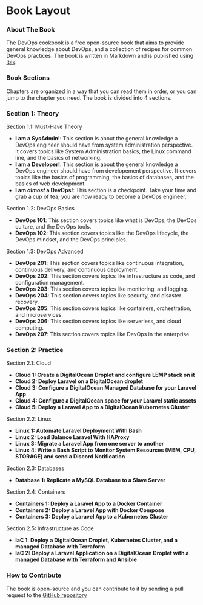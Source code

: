 # Book Layout

### About The Book

The DevOps cookbook is a free open-source book that aims to provide general knowledge about DevOps, and a collection of recipes for common DevOps practices. The book is written in Markdown and is published using [Ibis](https://github.com/themsaid/ibis).

### Book Sections

Chapters are organized in a way that you can read them in order, or you can jump to the chapter you need. The book is divided into 4 sections.

### Section 1: Theory

Section 1.1: Must-Have Theory
- **I am a SysAdmin!**: This section is about the general knowledge a DevOps engineer should have from system administration perspective. It covers topics like System Administration basics, the Linux command line, and the basics of networking.
- **I am a Developer!**: This section is about the general knowledge a DevOps engineer should have from developement perspective. It covers topics like the basics of programming, the basics of databases, and the basics of web development.
- **I am *almost* a DevOps!**: This section is a checkpoint. Take your time and grab a cup of tea, you are now ready to become a DevOps engineer.

Section 1.2: DevOps Basics
- **DevOps 101**: This section covers topics like what is DevOps, the DevOps culture, and the DevOps tools.
- **DevOps 102**: This section covers topics like the DevOps lifecycle, the DevOps mindset, and the DevOps principles.

Section 1.3: DevOps Advanced
- **DevOps 201**: This section covers topics like continuous integration, continuous delivery, and continuous deployment.
- **DevOps 202**: This section covers topics like infrastructure as code, and configuration management.
- **DevOps 203**: This section covers topics like monitoring, and logging.
- **DevOps 204**: This section covers topics like security, and disaster recovery.
- **DevOps 205**: This section covers topics like containers, orchestration, and microservices.
- **DevOps 206**: This section covers topics like serverless, and cloud computing.
- **DevOps 207**: This section covers topics like DevOps in the enterprise.

### Section 2: Practice

Section 2.1: Cloud
- **Cloud 1: Create a DigitalOcean Droplet and configure LEMP stack on it**
- **Cloud 2: Deploy Laravel on a DigitalOcean droplet**
- **Cloud 3: Configure a DigitalOcean Managed Database for your Laravel App**
- **Cloud 4: Configure a DigitalOcean space for your Laravel static assets**
- **Cloud 5: Deploy a Laravel App to a DigitalOcean Kubernetes Cluster**

Section 2.2: Linux
- **Linux 1: Automate Laravel Deployment With Bash**
- **Linux 2: Load Balance Laravel With HAProxy**
- **Linux 3: Migrate a Laravel App from one server to another**
- **Linux 4: Write a Bash Script to Monitor System Resources (MEM, CPU, STORAGE) and send a Discord Notification**

Section 2.3: Databases
- **Database 1: Replicate a MySQL Database to a Slave Server**

Section 2.4: Containers
- **Containers 1: Deploy a Laravel App to a Docker Container**
- **Containers 2: Deploy a Laravel App with Docker Compose**
- **Containers 3: Deploy a Laravel App to a Kubernetes Cluster**

Section 2.5: Infrastructure as Code
- **IaC 1: Deploy a DigitalOcean Droplet, Kubernetes Cluster, and a managed Database with Terraform**
- **IaC 2: Deploy a Laravel Application on a DigitalOcean Droplet with a managed Database with Terraform and Ansible**


### How to Contribute

The book is open-source and you can contribute to it by sending a pull request to the [GitHub repository](https://github.com/denctl/devops-cookbook)